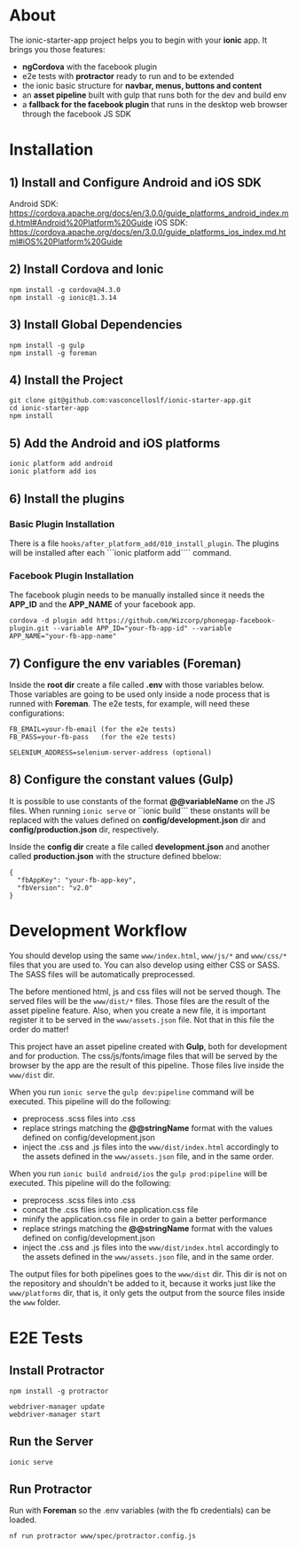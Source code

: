 # About #

The ionic-starter-app project helps you to begin with your **ionic** app. It brings you those features:

- **ngCordova** with the facebook plugin
- e2e tests with **protractor** ready to run and to be extended
- the ionic basic structure for **navbar, menus, buttons and content**
- an **asset pipeline** built with gulp that runs both for the dev and build env
- a **fallback for the facebook plugin** that runs in the desktop web browser through the facebook JS SDK

# Installation #

## 1) Install and Configure Android and iOS SDK ##

Android SDK: https://cordova.apache.org/docs/en/3.0.0/guide_platforms_android_index.md.html#Android%20Platform%20Guide
iOS SDK: https://cordova.apache.org/docs/en/3.0.0/guide_platforms_ios_index.md.html#iOS%20Platform%20Guide


## 2) Install Cordova and Ionic ##

```
npm install -g cordova@4.3.0
npm install -g ionic@1.3.14
```

## 3) Install Global Dependencies ##

```
npm install -g gulp
npm install -g foreman
```

## 4) Install the Project ###

```
git clone git@github.com:vasconcelloslf/ionic-starter-app.git
cd ionic-starter-app
npm install
```

## 5) Add the Android and iOS platforms ##

```
ionic platform add android
ionic platform add ios
```

## 6) Install the plugins ##

### Basic Plugin Installation ###

There is a file ```hooks/after_platform_add/010_install_plugin```. The plugins will be installed after each ```ionic platform add```` command.

### Facebook Plugin Installation ###

The facebook plugin needs to be manually installed since it needs the **APP_ID** and the **APP_NAME** of your facebook app.

```
cordova -d plugin add https://github.com/Wizcorp/phonegap-facebook-plugin.git --variable APP_ID="your-fb-app-id" --variable APP_NAME="your-fb-app-name"
```

## 7) Configure the env variables (Foreman) ##

Inside the **root dir** create a file called **.env** with those variables below. Those variables are going to be used only inside a node process that is runned with **Foreman**. The e2e tests, for example, will need these configurations:

```
FB_EMAIL=your-fb-email (for the e2e tests)
FB_PASS=your-fb-pass   (for the e2e tests)

SELENIUM_ADDRESS=selenium-server-address (optional)
```

## 8) Configure the constant values (Gulp) ##

It is possible to use constants of the format **@@variableName** on the JS files. When running ```ionic serve``` or ``ionic build``` these onstants will be replaced with the values defined on **config/development.json** dir and **config/production.json** dir, respectively.

Inside the **config dir** create a file called **development.json** and another called **production.json** with the structure defined bbelow:

```
{
  "fbAppKey": "your-fb-app-key",
  "fbVersion": "v2.0"
}
```

# Development Workflow #

You should develop using the same ```www/index.html```, ```www/js/*``` and ```www/css/*``` files that you are used to. You can also develop using either CSS or SASS. The SASS files will be automatically preprocessed.

The before mentioned html, js and css files will not be served though. The served files will be the ```www/dist/*``` files. Those files are the result of the asset pipeline feature. Also, when you create a new file, it is important register it to be served in the ```www/assets.json``` file. Not that in this file the order do matter!

This project have an asset pipeline created with **Gulp**, both for development and for production. The css/js/fonts/image files that will be served by the browser by the app are the result of this pipeline. Those files live inside the ```www/dist``` dir.

When you run ```ionic serve``` the ```gulp dev:pipeline``` command will be executed. This pipeline will do the following:

- preprocess .scss files into .css
- replace strings matching the **@@stringName** format with the values defined on config/development.json
- inject the .css and .js files into the ```www/dist/index.html``` accordingly to the assets defined in the ```www/assets.json``` file, and in the same order.

When you run ```ionic build android/ios``` the ```gulp prod:pipeline``` will be executed. This pipeline will do the following:

- preprocess .scss files into .css
- concat the .css files into one application.css file
- minify the application.css file in order to gain a better performance
- replace strings matching the **@@stringName** format with the values defined on config/development.json
- inject the .css and .js files into the ```www/dist/index.html``` accordingly to the assets defined in the ```www/assets.json``` file, and in the same order.

The output files for both pipelines goes to the ```www/dist``` dir. This dir is not on the repository and shouldn't be added to it, because it works just like the ```www/platforms``` dir, that is, it only gets the output from the source files inside the ```www``` folder.

# E2E Tests #

## Install Protractor ##

```
npm install -g protractor

webdriver-manager update
webdriver-manager start
```

## Run the Server ##

```
ionic serve
```

## Run Protractor ##

Run with **Foreman** so the .env variables (with the fb credentials) can be loaded.

```
nf run protractor www/spec/protractor.config.js
```
